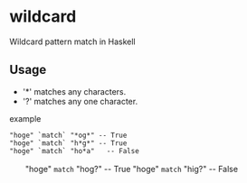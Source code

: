 wildcard
========

Wildcard pattern match in Haskell

Usage
------------

* '*' matches any characters.
* '?' matches any one character.

example

    "hoge" `match` "*og*" -- True
    "hoge" `match` "h*g*" -- True
    "hoge" `match` "ho*a"   -- False

　　"hoge" `match` "hog?" -- True
    "hoge" `match` "hig?" -- False
